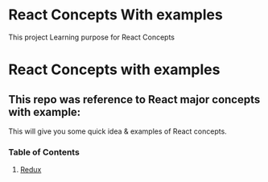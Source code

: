 # React Concepts With examples
This project Learning purpose for React Concepts 

# React Concepts with examples

## This repo was reference to React major concepts with example:
This will give you some quick idea & examples of React concepts.

### Table of Contents
1. [Redux](#redux)
